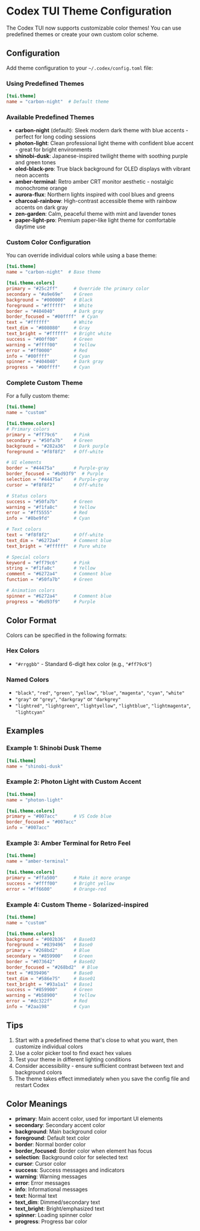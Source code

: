 # Codex TUI Theme Configuration

The Codex TUI now supports customizable color themes! You can use predefined themes or create your own custom color scheme.

## Configuration

Add theme configuration to your `~/.codex/config.toml` file:

### Using Predefined Themes

```toml
[tui.theme]
name = "carbon-night"  # Default theme
```

### Available Predefined Themes

- **carbon-night** (default): Sleek modern dark theme with blue accents - perfect for long coding sessions
- **photon-light**: Clean professional light theme with confident blue accent - great for bright environments
- **shinobi-dusk**: Japanese-inspired twilight theme with soothing purple and green tones
- **oled-black-pro**: True black background for OLED displays with vibrant neon accents
- **amber-terminal**: Retro amber CRT monitor aesthetic - nostalgic monochrome orange
- **aurora-flux**: Northern lights inspired with cool blues and greens
- **charcoal-rainbow**: High-contrast accessible theme with rainbow accents on dark gray
- **zen-garden**: Calm, peaceful theme with mint and lavender tones
- **paper-light-pro**: Premium paper-like light theme for comfortable daytime use

### Custom Color Configuration

You can override individual colors while using a base theme:

```toml
[tui.theme]
name = "carbon-night"  # Base theme

[tui.theme.colors]
primary = "#25c2ff"      # Override the primary color
secondary = "#a9e69e"    # Green
background = "#000000"   # Black
foreground = "#ffffff"   # White
border = "#404040"       # Dark gray
border_focused = "#00ffff"  # Cyan
text = "#ffffff"         # White
text_dim = "#808080"     # Gray
text_bright = "#ffffff"  # Bright white
success = "#00ff00"      # Green
warning = "#ffff00"      # Yellow
error = "#ff0000"        # Red
info = "#00ffff"         # Cyan
spinner = "#404040"      # Dark gray
progress = "#00ffff"     # Cyan
```

### Complete Custom Theme

For a fully custom theme:

```toml
[tui.theme]
name = "custom"

[tui.theme.colors]
# Primary colors
primary = "#ff79c6"      # Pink
secondary = "#50fa7b"    # Green
background = "#282a36"   # Dark purple
foreground = "#f8f8f2"   # Off-white

# UI elements
border = "#44475a"       # Purple-gray
border_focused = "#bd93f9"  # Purple
selection = "#44475a"    # Purple-gray
cursor = "#f8f8f2"       # Off-white

# Status colors
success = "#50fa7b"      # Green
warning = "#f1fa8c"      # Yellow
error = "#ff5555"        # Red
info = "#8be9fd"         # Cyan

# Text colors
text = "#f8f8f2"         # Off-white
text_dim = "#6272a4"     # Comment blue
text_bright = "#ffffff"  # Pure white

# Special colors
keyword = "#ff79c6"      # Pink
string = "#f1fa8c"       # Yellow
comment = "#6272a4"      # Comment blue
function = "#50fa7b"     # Green

# Animation colors
spinner = "#6272a4"      # Comment blue
progress = "#bd93f9"     # Purple
```

## Color Format

Colors can be specified in the following formats:

### Hex Colors
- `"#rrggbb"` - Standard 6-digit hex color (e.g., `"#ff79c6"`)

### Named Colors
- `"black"`, `"red"`, `"green"`, `"yellow"`, `"blue"`, `"magenta"`, `"cyan"`, `"white"`
- `"gray"` or `"grey"`, `"darkgray"` or `"darkgrey"`
- `"lightred"`, `"lightgreen"`, `"lightyellow"`, `"lightblue"`, `"lightmagenta"`, `"lightcyan"`

## Examples

### Example 1: Shinobi Dusk Theme
```toml
[tui.theme]
name = "shinobi-dusk"
```

### Example 2: Photon Light with Custom Accent
```toml
[tui.theme]
name = "photon-light"

[tui.theme.colors]
primary = "#007acc"      # VS Code blue
border_focused = "#007acc"
info = "#007acc"
```

### Example 3: Amber Terminal for Retro Feel
```toml
[tui.theme]
name = "amber-terminal"

[tui.theme.colors]
primary = "#ffa500"      # Make it more orange
success = "#ffff00"      # Bright yellow
error = "#ff6600"        # Orange-red
```

### Example 4: Custom Theme - Solarized-inspired
```toml
[tui.theme]
name = "custom"

[tui.theme.colors]
background = "#002b36"   # Base03
foreground = "#839496"   # Base0
primary = "#268bd2"      # Blue
secondary = "#859900"    # Green
border = "#073642"       # Base02
border_focused = "#268bd2"  # Blue
text = "#839496"         # Base0
text_dim = "#586e75"     # Base01
text_bright = "#93a1a1"  # Base1
success = "#859900"      # Green
warning = "#b58900"      # Yellow
error = "#dc322f"        # Red
info = "#2aa198"         # Cyan
```

## Tips

1. Start with a predefined theme that's close to what you want, then customize individual colors
2. Use a color picker tool to find exact hex values
3. Test your theme in different lighting conditions
4. Consider accessibility - ensure sufficient contrast between text and background colors
5. The theme takes effect immediately when you save the config file and restart Codex

## Color Meanings

- **primary**: Main accent color, used for important UI elements
- **secondary**: Secondary accent color
- **background**: Main background color
- **foreground**: Default text color
- **border**: Normal border color
- **border_focused**: Border color when element has focus
- **selection**: Background color for selected text
- **cursor**: Cursor color
- **success**: Success messages and indicators
- **warning**: Warning messages
- **error**: Error messages
- **info**: Informational messages
- **text**: Normal text
- **text_dim**: Dimmed/secondary text
- **text_bright**: Bright/emphasized text
- **spinner**: Loading spinner color
- **progress**: Progress bar color